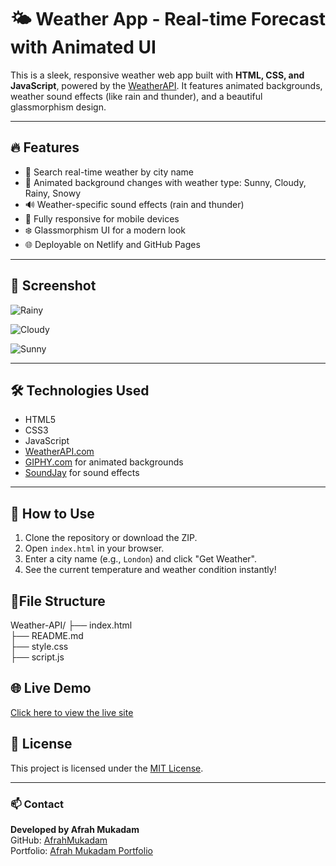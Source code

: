 # 🌤️ Weather App - Real-time Forecast with Animated UI

This is a sleek, responsive weather web app built with **HTML, CSS, and JavaScript**, powered by the [WeatherAPI](https://www.weatherapi.com). It features animated backgrounds, weather sound effects (like rain and thunder), and a beautiful glassmorphism design.

---

## 🔥 Features

- 🔎 Search real-time weather by city name
- 🌈 Animated background changes with weather type: Sunny, Cloudy, Rainy, Snowy
- 🔊 Weather-specific sound effects (rain and thunder)
- 📱 Fully responsive for mobile devices
- ❄️ Glassmorphism UI for a modern look
- 🌐 Deployable on Netlify and GitHub Pages

---

## 📸 Screenshot
![Rainy](https://github.com/user-attachments/assets/309f1786-fb8f-4f5a-977c-5bae2922f776)

![Cloudy](https://github.com/user-attachments/assets/c16756ef-70c5-4f9a-b7a4-0a9f10d3078f)

![Sunny](https://github.com/user-attachments/assets/cf70594e-f69a-4fa8-9938-b47848adff9f)

---

## 🛠️ Technologies Used

- HTML5
- CSS3 
- JavaScript
- [WeatherAPI.com](https://www.weatherapi.com)
- [GIPHY.com](https://giphy.com) for animated backgrounds
- [SoundJay](https://www.soundjay.com) for sound effects

---

## 🔧 How to Use

1. Clone the repository or download the ZIP.
2. Open `index.html` in your browser.
3. Enter a city name (e.g., `London`) and click "Get Weather".
4. See the current temperature and weather condition instantly!

## 📁File Structure
Weather-API/
├── index.html          
├── README.md           
├── style.css           
├── script.js          



## 🌐 Live Demo

[Click here to view the live site](https://weatherly-api.netlify.app/)


## 📝 License

This project is licensed under the [MIT License](LICENSE).

---

### 📫 Contact

**Developed by Afrah Mukadam**  
GitHub: [AfrahMukadam](https://github.com/AfrahMukadam)  
Portfolio: [Afrah Mukadam Portfolio](https://afraahmukadam.wordpress.com/)
